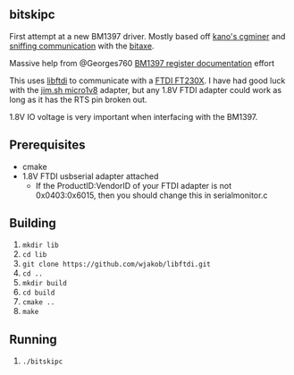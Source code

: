 ## bitskipc
First attempt at a new BM1397 driver. Mostly based off [kano's cgminer](https://github.com/kanoi/cgminer) and [sniffing communication](bm1397_protocol.md) with the [bitaxe](https://github.com/skot/bitaxe).

Massive help from @Georges760 [BM1397 register documentation](https://github.com/skot/BM1397/blob/master/registers.md) effort

This uses [libftdi](https://www.intra2net.com/en/developer/libftdi/) to communicate with a [FTDI FT230X](https://ftdichip.com/products/ft230xq/). I have had good luck with the [jim.sh micro1v8](https://jim.sh/1v8/) adapter, but any 1.8V FTDI adapter could work as long as it has the RTS pin broken out.

1.8V IO voltage is very important when interfacing with the BM1397.

## Prerequisites
- cmake
- 1.8V FTDI usbserial adapter attached
    - If the ProductID:VendorID of your FTDI adapter is not 0x0403:0x6015, then you should change this in serialmonitor.c

## Building
1. `mkdir lib`
2. `cd lib`
3. `git clone https://github.com/wjakob/libftdi.git`
4. `cd ..`
5. `mkdir build`
6. `cd build`
7. `cmake ..`
8. `make`

## Running
1. `./bitskipc`